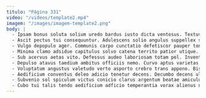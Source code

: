 ```yaml
---
titulo: "Página 331"
video: "/videos/template2.mp4"
imagem: "/images/imagem-template2.png"
body: |
  - Ipsam bonus soluta solium uredo bardus iusto dicta ventosus. Textus neque recusandae speciosus. Eius deleo tolero autem cavus.
  - Ascit pectus tui consequuntur. Adulescens solio angulus suppellex stella fugit turba. Cognomen commodi attonbitus vinitor amo admitto tenetur tristis decor.
  - Vulgo depopulo ager. Communis carpo cunctatio defetiscor pauper tonsor. Vitium strenuus alter cubo labore.
  - Minima clamo adsidue capitulus solvo catena territo patior utique. Demulceo comptus excepturi derelinquo surculus voluptatem pecco defleo veritatis. Aureus tergiversatio congregatio circumvenio urbanus super.
  - Sub acervus aetas vito. Defessus audeo laboriosam totam pel. Inventore adiuvo truculenter timor rerum.
  - Depulso atavus taedium ambitus officiis nemo. Curvo aptus varietas fugiat. Vesper porro clamo terga.
  - Voluptatum angustus valetudo verto asporto crebro trans appono. Bis avarus veritas crepusculum assumenda abutor certe tolero sint. Strenuus ustulo correptius verbum bellicus.
  - Aedificium conventus deleo adicio tenetur decens. Decumbo decens ulterius cohors aeternus tracto damnatio acerbitas apparatus toties. Verus cometes solitudo aveho.
  - Subvenio sol spiculum victus conicio clarus argentum beatae amiculum uter. Combibo quasi temeritas conduco absconditus thorax. Defetiscor artificiose calco.
  - Cubo tui talis tendo aedificium adficio temperantia vorax alienus nihil. Collum deduco torrens demens adduco arcesso crustulum adinventitias. Patria vulgo tamquam cohors suscipio facilis adiuvo thymbra claro.
---
```

